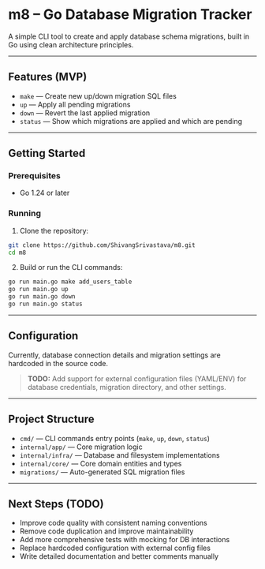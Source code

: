 # m8 – Go Database Migration Tracker

A simple CLI tool to create and apply database schema migrations, built in Go using clean architecture principles.

---

## Features (MVP)

- `make` — Create new up/down migration SQL files
- `up` — Apply all pending migrations
- `down` — Revert the last applied migration
- `status` — Show which migrations are applied and which are pending

---

## Getting Started

### Prerequisites

- Go 1.24 or later

### Running

1. Clone the repository:

```bash
git clone https://github.com/ShivangSrivastava/m8.git
cd m8
````

2. Build or run the CLI commands:

```bash
go run main.go make add_users_table
go run main.go up
go run main.go down
go run main.go status
```

---

## Configuration

Currently, database connection details and migration settings are hardcoded in the source code.

> **TODO:** Add support for external configuration files (YAML/ENV) for database credentials, migration directory, and other settings.

---

## Project Structure

* `cmd/` — CLI commands entry points (`make`, `up`, `down`, `status`)
* `internal/app/` — Core migration logic
* `internal/infra/` — Database and filesystem implementations
* `internal/core/` — Core domain entities and types
* `migrations/` — Auto-generated SQL migration files

---

## Next Steps (TODO)

* Improve code quality with consistent naming conventions
* Remove code duplication and improve maintainability
* Add more comprehensive tests with mocking for DB interactions
* Replace hardcoded configuration with external config files
* Write detailed documentation and better comments manually
